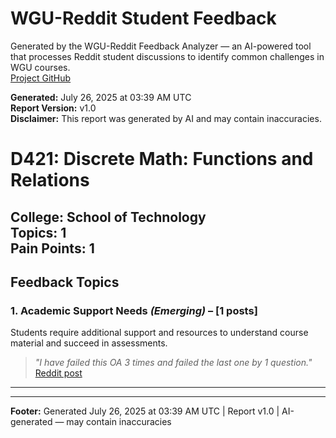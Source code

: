 # WGU-Reddit Student Feedback

Generated by the WGU-Reddit Feedback Analyzer — an AI-powered tool that processes Reddit student discussions to identify common challenges in WGU courses.  
[Project GitHub](https://wgudataninja.github.io/wgu-reddit-monitoring-pipeline/)

**Generated:** July 26, 2025 at 03:39 AM UTC  
**Report Version:** v1.0  
**Disclaimer:** This report was generated by AI and may contain inaccuracies.  
# D421: Discrete Math: Functions and Relations
**College:** School of Technology  
**Topics:** 1  
**Pain Points:** 1  
---
## Feedback Topics
### 1. Academic Support Needs _(Emerging)_ – [1 posts]
Students require additional support and resources to understand course material and succeed in assessments.  
> _"I have failed this OA 3 times and failed the last one by 1 question."_  
> [Reddit post](https://reddit.com/comments/1k5ih86)  
---
---
**Footer:** Generated July 26, 2025 at 03:39 AM UTC | Report v1.0 | AI-generated — may contain inaccuracies  